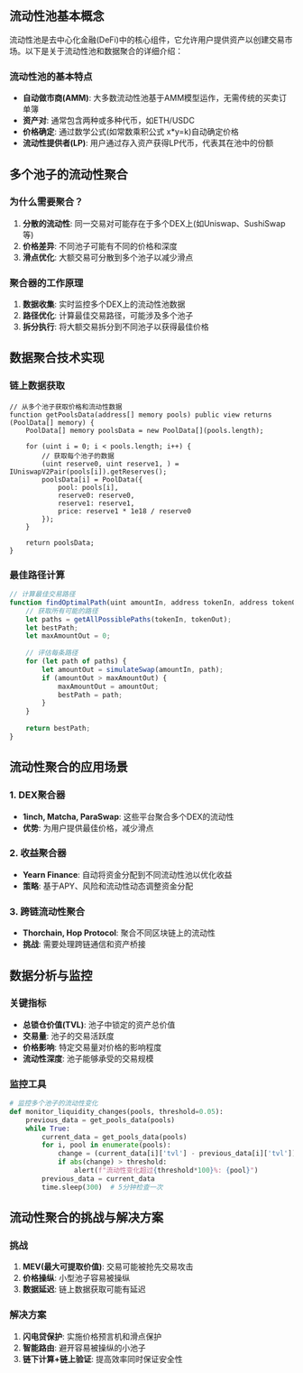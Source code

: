 
## 流动性池基本概念
流动性池是去中心化金融(DeFi)中的核心组件，它允许用户提供资产以创建交易市场。以下是关于流动性池和数据聚合的详细介绍：

### 流动性池的基本特点
- **自动做市商(AMM)**: 大多数流动性池基于AMM模型运作，无需传统的买卖订单簿
- **资产对**: 通常包含两种或多种代币，如ETH/USDC
- **价格确定**: 通过数学公式(如常数乘积公式 x*y=k)自动确定价格
- **流动性提供者(LP)**: 用户通过存入资产获得LP代币，代表其在池中的份额
  
## 多个池子的流动性聚合

### 为什么需要聚合？
1. **分散的流动性**: 同一交易对可能存在于多个DEX上(如Uniswap、SushiSwap等)
2. **价格差异**: 不同池子可能有不同的价格和深度
3. **滑点优化**: 大额交易可分散到多个池子以减少滑点
   
### 聚合器的工作原理
1. **数据收集**: 实时监控多个DEX上的流动性池数据
2. **路径优化**: 计算最佳交易路径，可能涉及多个池子
3. **拆分执行**: 将大额交易拆分到不同池子以获得最佳价格
   
## 数据聚合技术实现
### 链上数据获取

```solidity
// 从多个池子获取价格和流动性数据
function getPoolsData(address[] memory pools) public view returns (PoolData[] memory) {
    PoolData[] memory poolsData = new PoolData[](pools.length);
    
    for (uint i = 0; i < pools.length; i++) {
        // 获取每个池子的数据
        (uint reserve0, uint reserve1, ) = IUniswapV2Pair(pools[i]).getReserves();
        poolsData[i] = PoolData({
            pool: pools[i],
            reserve0: reserve0,
            reserve1: reserve1,
            price: reserve1 * 1e18 / reserve0
        });
    }
    
    return poolsData;
}
```

### 最佳路径计算

```javascript
// 计算最佳交易路径
function findOptimalPath(uint amountIn, address tokenIn, address tokenOut) {
    // 获取所有可能的路径
    let paths = getAllPossiblePaths(tokenIn, tokenOut);
    let bestPath;
    let maxAmountOut = 0;
    
    // 评估每条路径
    for (let path of paths) {
        let amountOut = simulateSwap(amountIn, path);
        if (amountOut > maxAmountOut) {
            maxAmountOut = amountOut;
            bestPath = path;
        }
    }
    
    return bestPath;
}
```

## 流动性聚合的应用场景
### 1. DEX聚合器
- **1inch, Matcha, ParaSwap**: 这些平台聚合多个DEX的流动性
- **优势**: 为用户提供最佳价格，减少滑点
### 2. 收益聚合器
- **Yearn Finance**: 自动将资金分配到不同流动性池以优化收益
- **策略**: 基于APY、风险和流动性动态调整资金分配
### 3. 跨链流动性聚合
- **Thorchain, Hop Protocol**: 聚合不同区块链上的流动性
- **挑战**: 需要处理跨链通信和资产桥接
## 数据分析与监控
### 关键指标
- **总锁仓价值(TVL)**: 池子中锁定的资产总价值
- **交易量**: 池子的交易活跃度
- **价格影响**: 特定交易量对价格的影响程度
- **流动性深度**: 池子能够承受的交易规模
### 监控工具

```python
# 监控多个池子的流动性变化
def monitor_liquidity_changes(pools, threshold=0.05):
    previous_data = get_pools_data(pools)
    while True:
        current_data = get_pools_data(pools)
        for i, pool in enumerate(pools):
            change = (current_data[i]['tvl'] - previous_data[i]['tvl']) / previous_data[i]['tvl']
            if abs(change) > threshold:
                alert(f"流动性变化超过{threshold*100}%: {pool}")
        previous_data = current_data
        time.sleep(300)  # 5分钟检查一次
```

## 流动性聚合的挑战与解决方案
### 挑战
1. **MEV(最大可提取价值)**: 交易可能被抢先交易攻击
2. **价格操纵**: 小型池子容易被操纵
3. **数据延迟**: 链上数据获取可能有延迟
### 解决方案
1. **闪电贷保护**: 实施价格预言机和滑点保护
2. **智能路由**: 避开容易被操纵的小池子
3. **链下计算+链上验证**: 提高效率同时保证安全性
